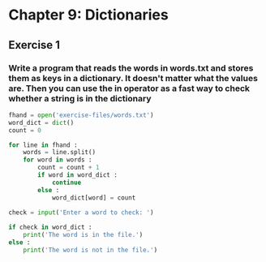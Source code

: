 # Chapter 9: Dictionaries
## Exercise 1 
### Write a program that reads the words in words.txt and stores them as keys in a dictionary. It doesn't matter what the values are. Then you can use the in operator as a fast way to check whether a string is in the dictionary

```python
fhand = open('exercise-files/words.txt')
word_dict = dict()
count = 0

for line in fhand :
    words = line.split()
    for word in words :
        count = count + 1
        if word in word_dict :
            continue
        else :
            word_dict[word] = count
            
check = input('Enter a word to check: ')

if check in word_dict :
    print('The word is in the file.')
else :
    print('The word is not in the file.')
```